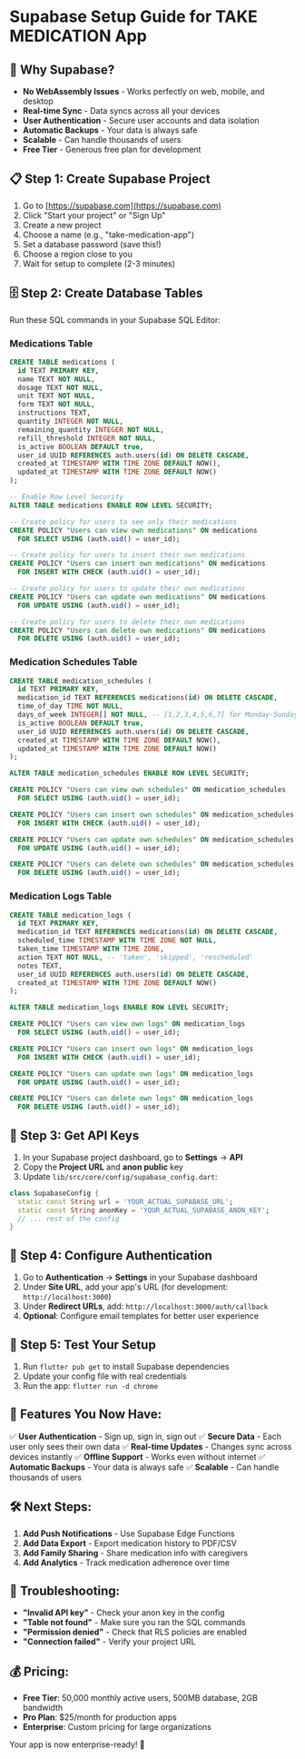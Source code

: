 # Supabase Setup Guide for TAKE MEDICATION App

## 🚀 Why Supabase?

- **No WebAssembly Issues** - Works perfectly on web, mobile, and desktop
- **Real-time Sync** - Data syncs across all your devices
- **User Authentication** - Secure user accounts and data isolation
- **Automatic Backups** - Your data is always safe
- **Scalable** - Can handle thousands of users
- **Free Tier** - Generous free plan for development

## 📋 Step 1: Create Supabase Project

1. Go to [https://supabase.com](https://supabase.com)
2. Click "Start your project" or "Sign Up"
3. Create a new project
4. Choose a name (e.g., "take-medication-app")
5. Set a database password (save this!)
6. Choose a region close to you
7. Wait for setup to complete (2-3 minutes)

## 🗄️ Step 2: Create Database Tables

Run these SQL commands in your Supabase SQL Editor:

### Medications Table
```sql
CREATE TABLE medications (
  id TEXT PRIMARY KEY,
  name TEXT NOT NULL,
  dosage TEXT NOT NULL,
  unit TEXT NOT NULL,
  form TEXT NOT NULL,
  instructions TEXT,
  quantity INTEGER NOT NULL,
  remaining_quantity INTEGER NOT NULL,
  refill_threshold INTEGER NOT NULL,
  is_active BOOLEAN DEFAULT true,
  user_id UUID REFERENCES auth.users(id) ON DELETE CASCADE,
  created_at TIMESTAMP WITH TIME ZONE DEFAULT NOW(),
  updated_at TIMESTAMP WITH TIME ZONE DEFAULT NOW()
);

-- Enable Row Level Security
ALTER TABLE medications ENABLE ROW LEVEL SECURITY;

-- Create policy for users to see only their medications
CREATE POLICY "Users can view own medications" ON medications
  FOR SELECT USING (auth.uid() = user_id);

-- Create policy for users to insert their own medications
CREATE POLICY "Users can insert own medications" ON medications
  FOR INSERT WITH CHECK (auth.uid() = user_id);

-- Create policy for users to update their own medications
CREATE POLICY "Users can update own medications" ON medications
  FOR UPDATE USING (auth.uid() = user_id);

-- Create policy for users to delete their own medications
CREATE POLICY "Users can delete own medications" ON medications
  FOR DELETE USING (auth.uid() = user_id);
```

### Medication Schedules Table
```sql
CREATE TABLE medication_schedules (
  id TEXT PRIMARY KEY,
  medication_id TEXT REFERENCES medications(id) ON DELETE CASCADE,
  time_of_day TIME NOT NULL,
  days_of_week INTEGER[] NOT NULL, -- [1,2,3,4,5,6,7] for Monday-Sunday
  is_active BOOLEAN DEFAULT true,
  user_id UUID REFERENCES auth.users(id) ON DELETE CASCADE,
  created_at TIMESTAMP WITH TIME ZONE DEFAULT NOW(),
  updated_at TIMESTAMP WITH TIME ZONE DEFAULT NOW()
);

ALTER TABLE medication_schedules ENABLE ROW LEVEL SECURITY;

CREATE POLICY "Users can view own schedules" ON medication_schedules
  FOR SELECT USING (auth.uid() = user_id);

CREATE POLICY "Users can insert own schedules" ON medication_schedules
  FOR INSERT WITH CHECK (auth.uid() = user_id);

CREATE POLICY "Users can update own schedules" ON medication_schedules
  FOR UPDATE USING (auth.uid() = user_id);

CREATE POLICY "Users can delete own schedules" ON medication_schedules
  FOR DELETE USING (auth.uid() = user_id);
```

### Medication Logs Table
```sql
CREATE TABLE medication_logs (
  id TEXT PRIMARY KEY,
  medication_id TEXT REFERENCES medications(id) ON DELETE CASCADE,
  scheduled_time TIMESTAMP WITH TIME ZONE NOT NULL,
  taken_time TIMESTAMP WITH TIME ZONE,
  action TEXT NOT NULL, -- 'taken', 'skipped', 'rescheduled'
  notes TEXT,
  user_id UUID REFERENCES auth.users(id) ON DELETE CASCADE,
  created_at TIMESTAMP WITH TIME ZONE DEFAULT NOW()
);

ALTER TABLE medication_logs ENABLE ROW LEVEL SECURITY;

CREATE POLICY "Users can view own logs" ON medication_logs
  FOR SELECT USING (auth.uid() = user_id);

CREATE POLICY "Users can insert own logs" ON medication_logs
  FOR INSERT WITH CHECK (auth.uid() = user_id);

CREATE POLICY "Users can update own logs" ON medication_logs
  FOR UPDATE USING (auth.uid() = user_id);

CREATE POLICY "Users can delete own logs" ON medication_logs
  FOR DELETE USING (auth.uid() = user_id);
```

## 🔑 Step 3: Get API Keys

1. In your Supabase project dashboard, go to **Settings** → **API**
2. Copy the **Project URL** and **anon public** key
3. Update `lib/src/core/config/supabase_config.dart`:

```dart
class SupabaseConfig {
  static const String url = 'YOUR_ACTUAL_SUPABASE_URL';
  static const String anonKey = 'YOUR_ACTUAL_SUPABASE_ANON_KEY';
  // ... rest of the config
}
```

## 🔐 Step 4: Configure Authentication

1. Go to **Authentication** → **Settings** in your Supabase dashboard
2. Under **Site URL**, add your app's URL (for development: `http://localhost:3000`)
3. Under **Redirect URLs**, add: `http://localhost:3000/auth/callback`
4. **Optional**: Configure email templates for better user experience

## 🚀 Step 5: Test Your Setup

1. Run `flutter pub get` to install Supabase dependencies
2. Update your config file with real credentials
3. Run the app: `flutter run -d chrome`

## 📱 Features You Now Have:

✅ **User Authentication** - Sign up, sign in, sign out
✅ **Secure Data** - Each user only sees their own data
✅ **Real-time Updates** - Changes sync across devices instantly
✅ **Offline Support** - Works even without internet
✅ **Automatic Backups** - Your data is always safe
✅ **Scalable** - Can handle thousands of users

## 🛠️ Next Steps:

1. **Add Push Notifications** - Use Supabase Edge Functions
2. **Add Data Export** - Export medication history to PDF/CSV
3. **Add Family Sharing** - Share medication info with caregivers
4. **Add Analytics** - Track medication adherence over time

## 🔧 Troubleshooting:

- **"Invalid API key"** - Check your anon key in the config
- **"Table not found"** - Make sure you ran the SQL commands
- **"Permission denied"** - Check that RLS policies are enabled
- **"Connection failed"** - Verify your project URL

## 💰 Pricing:

- **Free Tier**: 50,000 monthly active users, 500MB database, 2GB bandwidth
- **Pro Plan**: $25/month for production apps
- **Enterprise**: Custom pricing for large organizations

Your app is now enterprise-ready! 🎉
